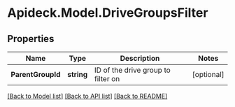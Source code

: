 # Apideck.Model.DriveGroupsFilter

## Properties

Name | Type | Description | Notes
------------ | ------------- | ------------- | -------------
**ParentGroupId** | **string** | ID of the drive group to filter on | [optional] 

[[Back to Model list]](../README.md#documentation-for-models) [[Back to API list]](../README.md#documentation-for-api-endpoints) [[Back to README]](../README.md)

